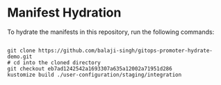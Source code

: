 
# Manifest Hydration

To hydrate the manifests in this repository, run the following commands:

```shell

git clone https://github.com/balaji-singh/gitops-promoter-hydrate-demo.git
# cd into the cloned directory
git checkout eb7ad1242542a1693307a635a12002a71951d286
kustomize build ./user-configuration/staging/integration
```